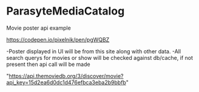 # ParasyteMediaCatalog

Movie poster api example

https://codepen.io/pixelnik/pen/pgWQBZ

-Poster displayed in UI will be from this site along with other data. 
-All search querys for movies or show will be checked against db/cache, if not present then api call will be made



"https://api.themoviedb.org/3/discover/movie?api_key=15d2ea6d0dc1d476efbca3eba2b9bbfb" 

